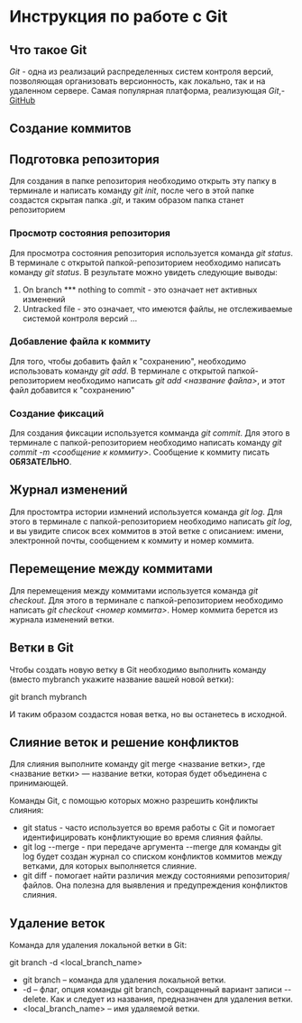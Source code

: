 # Инструкция по работе с Git

## Что такое Git
*Git* - одна из реализаций распределенных систем контроля версий, позволяющая организовать версионность, как локально, так и на удаленном сервере. Самая популярная платформа, реализующая *Git*,- [GitHub](https://github.com)

## Создание коммитов


## Подготовка репозитория
Для создания в папке репозитория необходимо открыть эту папку в терминале и написать команду *git init*, после чего в этой папке создастся скрытая папка *.git*, и таким образом папка станет репозиторием

### Просмотр состояния репозитория
Для просмотра состояния репозитория используется команда *git status*. В терминале с открытой папкой-репозиторием необходимо написать команду *git status*. В результате можно увидеть следующие выводы:
1. On branch *** nothing to commit - это означает нет активных изменений
2. Untracked file - это означает, что имеются файлы, не отслеживаемые системой контроля версий
...

### Добавление файла к коммиту
Для того, чтобы добавить файл к "сохранению", необходимо использовать команду *git add*. В терминале с открытой папкой-репозиторием необходимо написать *git add <название файла>*, и этот файл добавится к "сохранению"


### Создание фиксаций
Для создания фиксации используется комманда *git commit*. Для этого в терминале с папкой-репозиторием необходимо написать команду *git commit -m <сообщение к коммиту>*. Сообщение к коммиту писать **ОБЯЗАТЕЛЬНО**.


## Журнал изменений
Для простомтра истории измнений используется команда *git log*. Для этого в терминале с папкой-репозиторием необходимо написать *git log*, и вы увидите список всех коммитов в этой ветке с описанием: имени, электронной почты, сообщением к коммиту и номер коммита.

## Перемещение между коммитами
Для перемещения между коммитами используется команда *git checkout*. Для этого в терминале с папкой-репозиторием необходимо написать *git checkout <номер коммита>*. Номер коммита берется из журнала изменений ветки.

## Ветки в Git

Чтобы создать новую ветку в Git необходимо выполнить команду (вместо mybranch укажите название вашей новой ветки):

git branch mybranch

И таким образом создастся новая ветка, но вы останетесь в исходной.

## Слияние веток и решение конфликтов

Для слияния выполните команду git merge <название ветки>, где <название ветки> — название ветки, которая будет объединена с принимающей.

Команды Git, с помощью которых можно разрешить конфликты слияния:
* git status - часто используется во время работы с Git и помогает идентифицировать конфликтующие во время слияния файлы.
* git log --merge - при передаче аргумента --merge для команды git log будет создан журнал со списком конфликтов коммитов между ветками, для которых выполняется слияние.
* git diff - помогает найти различия между состояниями репозитория/файлов. Она полезна для выявления и предупреждения конфликтов слияния.

## Удаление веток

Команда для удаления локальной ветки в Git:

git branch -d  <local_branch_name>

* git branch – команда для удаления локальной ветки.
* -d – флаг, опция команды git branch, сокращенный вариант записи --delete. Как и следует из названия, предназначен для удаления ветки.
* <local_branch_name> – имя удаляемой ветки.
